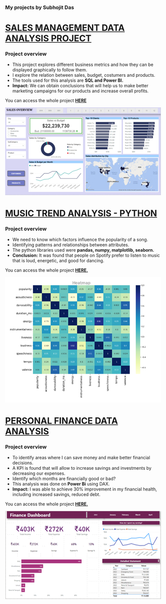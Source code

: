 ### My projects by Subhojit Das

# [SALES MANAGEMENT DATA ANALYSIS PROJECT](https://subhojitdas859.github.io/Sales_Management/)

### Project overview
- This project explores different business metrics and how they can be displayed graphically to follow them.
- I explore the relation between sales, budget, costumers and products.
- The tools used for this analysis are **SQL and Power BI.**
- **Impact:** We can obtain conclusions that will help us to make better marketing campaigns for our products and increase overall profits.

You can access the whole project **[HERE](https://subhojitdas859.github.io/Sales_Management/)**

[![go to project](Sales_img/1.png)](https://subhojitdas859.github.io/Sales_Management/)

# [MUSIC TREND ANALYSIS - PYTHON](https://subhojitdas859.github.io/Music_Trends_Analysis/)
### Project overview
- We need to know which factors influence the popularity of a song.
- Identifying patterns and relationships between attributes.
- The python libraries used were **pandas, numpy, matplotlib, seaborn.**
- **Conclusion:** It was found that people on Spotify prefer to listen to music that is loud, energetic, and good for dancing.

You can access the whole project **[HERE.](https://subhojitdas859.github.io/Music_Trends_Analysis/)**

[![go to project](Music_img/1.png)](https://subhojitdas859.github.io/Music_Trends_Analysis/)

# [PERSONAL FINANCE DATA ANALYSIS](https://subhojitdas859.github.io/MyFi_Analysis_Project/)
### Project overview
- To identify areas where I can save money and make better financial decisions.
- A KPI is found that will allow to increase savings and investments by decreasing our expenses.
- Identify which months are financially good or bad?
- This analysis was done on **Power Bi** using DAX.
- **Impact:** I was able to achieve 30% improvement in my financial health, including increased savings, reduced debt.

You can access the whole project **[HERE.](https://subhojitdas859.github.io/MyFi_Analysis_Project/)**

[![go to project](MyFi_img/1.png)](https://subhojitdas859.github.io/MyFi_Analysis_Project/)

